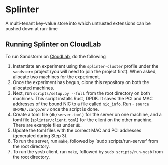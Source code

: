 # Splinter
A multi-tenant key-value store into which untrusted extensions can be pushed
down at run-time

## Running Splinter on CloudLab
To run Sandstorm on [CloudLab](https://www.cloudlab.us/login.php), do the
following

1. Instantiate an experiment using the `splinter-cluster` profile under the
   `sandstorm` project (you will need to join the project first). When asked,
   allocate two machines for the experiment.
2. Once the experiment has begun, clone this repository on both the allocated
   machines.
3. Next, run `scripts/setup.py --full` from the root directory on both machines.
   This script installs Rust, DPDK.
   It saves the PCI and MAC addresses of the bound NIC to a file called `nic_info`.
   Run - `source $HOME/.cargo/env` once the script is done.
4. Create a toml file (`db/server.toml`) for the server on one machine, and a
   toml file (`splinter/client.toml`) for the client on the other machine. There are
   example files under `db`.
5. Update the toml files with the correct MAC and PCI addresses (generated
   during Step 3).
6. To run the server, run `make`, followed by `sudo scripts/run-server' from the
   root directory.
7. To run the ycsb client, run `make`, followed by `sudo scripts/run-ycsb` from
   the root directory.
